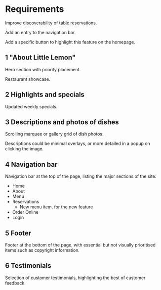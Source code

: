 # Requirements

Improve discoverability of table reservations.

Add an entry to the navigation bar.

Add a specific button to highlight this feature on the homepage.


## 1 "About Little Lemon"

Hero section with priority placement.

Restaurant showcase.


## 2 Highlights and specials

Updated weekly specials.


## 3 Descriptions and photos of dishes

Scrolling marquee or gallery grid of dish photos.

Descriptions could be minimal overlays, or more detailed in a popup on clicking the image.

## 4 Navigation bar

Navigation bar at the top of the page, listing the major sections of the site:

- Home
- About
- Menu
- Reservations
  - New menu item, for the new feature
- Order Online
- Login

## 5 Footer

Footer at the bottom of the page, with essential but not visually prioritised items such as copyright information.

## 6 Testimonials

Selection of customer testimonials, highlighting the best of customer feedback.


